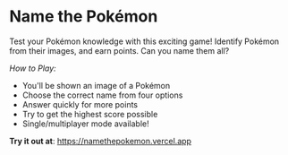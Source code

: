 # Name the Pokémon

Test your Pokémon knowledge with this exciting game! Identify Pokémon from their images, and earn points. Can you name them all?

*How to Play:*
- You'll be shown an image of a Pokémon
- Choose the correct name from four options
- Answer quickly for more points
- Try to get the highest score possible
- Single/multiplayer mode available!

**Try it out at**: https://namethepokemon.vercel.app

